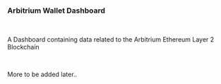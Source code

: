 ### Arbitrium Wallet Dashboard ###

<br />

A Dashboard containing data related to the Arbitrium Ethereum Layer 2 Blockchain


<br />

More to be added later..